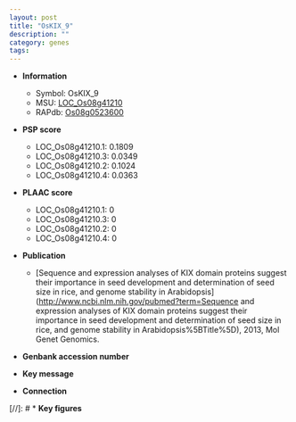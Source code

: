 ```yaml
---
layout: post
title: "OsKIX_9"
description: ""
category: genes
tags: 
---
```


* **Information**  
    + Symbol: OsKIX_9  
    + MSU: [LOC_Os08g41210](http://rice.plantbiology.msu.edu/cgi-bin/ORF_infopage.cgi?orf=LOC_Os08g41210)  
    + RAPdb: [Os08g0523600](http://rapdb.dna.affrc.go.jp/viewer/gbrowse_details/irgsp1?name=Os08g0523600)  

* **PSP score**  
    + LOC_Os08g41210.1: 0.1809 
    + LOC_Os08g41210.3: 0.0349 
    + LOC_Os08g41210.2: 0.1024 
    + LOC_Os08g41210.4: 0.0363 

* **PLAAC score**  
    + LOC_Os08g41210.1: 0 
    + LOC_Os08g41210.3: 0 
    + LOC_Os08g41210.2: 0 
    + LOC_Os08g41210.4: 0 

* **Publication**  
    + [Sequence and expression analyses of KIX domain proteins suggest their importance in seed development and determination of seed size in rice, and genome stability in Arabidopsis](http://www.ncbi.nlm.nih.gov/pubmed?term=Sequence and expression analyses of KIX domain proteins suggest their importance in seed development and determination of seed size in rice, and genome stability in Arabidopsis%5BTitle%5D), 2013, Mol Genet Genomics.

* **Genbank accession number**  

* **Key message**  

* **Connection**  

[//]: # * **Key figures**  


